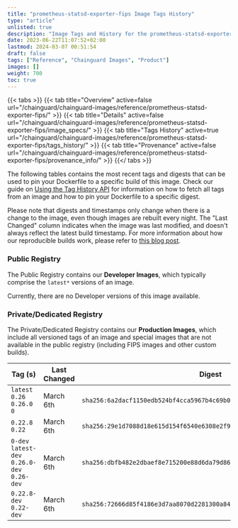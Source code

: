 ```yaml
---
title: "prometheus-statsd-exporter-fips Image Tags History"
type: "article"
unlisted: true
description: "Image Tags and History for the prometheus-statsd-exporter-fips Chainguard Image"
date: 2023-06-22T11:07:52+02:00
lastmod: 2024-03-07 00:51:54
draft: false
tags: ["Reference", "Chainguard Images", "Product"]
images: []
weight: 700
toc: true
---
```


{{< tabs >}}
{{< tab title="Overview" active=false url="/chainguard/chainguard-images/reference/prometheus-statsd-exporter-fips/" >}}
{{< tab title="Details" active=false url="/chainguard/chainguard-images/reference/prometheus-statsd-exporter-fips/image_specs/" >}}
{{< tab title="Tags History" active=true url="/chainguard/chainguard-images/reference/prometheus-statsd-exporter-fips/tags_history/" >}}
{{< tab title="Provenance" active=false url="/chainguard/chainguard-images/reference/prometheus-statsd-exporter-fips/provenance_info/" >}}
{{</ tabs >}}

The following tables contains the most recent tags and digests that can be used to pin your Dockerfile to a specific build of this image. Check our guide on [Using the Tag History API](/chainguard/chainguard-images/using-the-tag-history-api/) for information on how to fetch all tags from an image and how to pin your Dockerfile to a specific digest.

Please note that digests and timestamps only change when there is a change to the image, even though images are rebuilt every night. The "Last Changed" column indicates when the image was last modified, and doesn't always reflect the latest build timestamp. For more information about how our reproducible builds work, please refer to [this blog post](https://www.chainguard.dev/unchained/reproducing-chainguards-reproducible-image-builds).

### Public Registry
The Public Registry contains our **Developer Images**, which typically comprise the `latest*` versions of an image.

Currently, there are no Developer versions of this image available.

### Private/Dedicated Registry
The Private/Dedicated Registry contains our **Production Images**, which include all versioned tags of an image and special images that are not available in the public registry (including FIPS images and other custom builds).

| Tag (s)                                       | Last Changed | Digest                                                                    |
|-----------------------------------------------|--------------|---------------------------------------------------------------------------|
|  `latest` `0.26` `0.26.0` `0`                 | March 6th    | `sha256:6a2dacf1150edb524bf4cca5967b4c69b031fa9220de0f859d204f588c52970b` |
|  `0.22.8` `0.22`                              | March 6th    | `sha256:29e1d7088d18e615d154f6540e6308e2f9aba49699a1d4e1a58eb26eb35980b2` |
|  `0-dev` `latest-dev` `0.26.0-dev` `0.26-dev` | March 6th    | `sha256:dbfb482e2dbaef8e715200e88d6da79d8641c6b697cf3f24531b98f846793a4e` |
|  `0.22.8-dev` `0.22-dev`                      | March 6th    | `sha256:72666d85f4186e3d7aa8070d2281300a84a66838b3378aee4c160bd5ee3a5780` |

